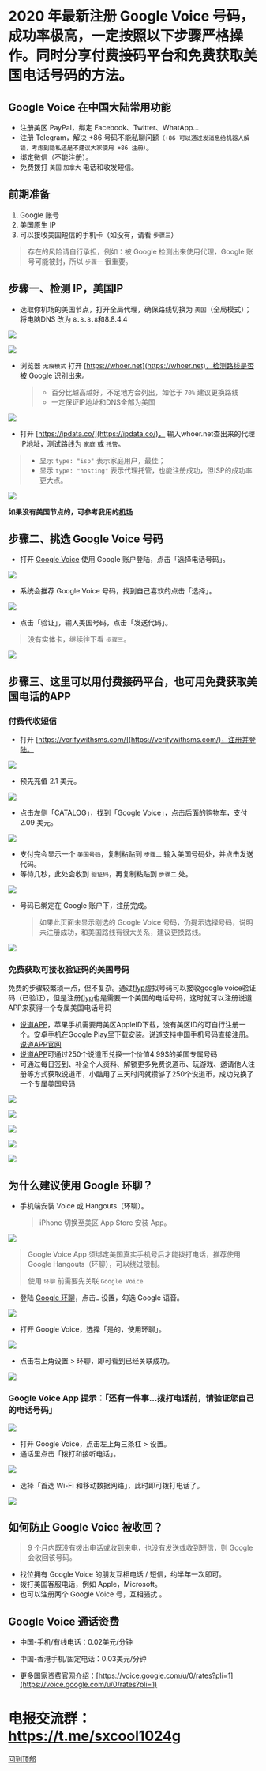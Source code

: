 # 2020 年最新注册 Google Voice 号码，成功率极高，一定按照以下步骤严格操作。同时分享付费接码平台和免费获取美国电话号码的方法。

## Google Voice 在中国大陆常用功能

* 注册美区 PayPal，绑定 Facebook、Twitter、WhatApp…
* 注册 Telegram，解决 +86 号码不能私聊问题`（+86 可以通过发消息给机器人解锁，考虑到隐私还是不建议大家使用 +86 注册）`。
* 绑定微信（不能注册）。
* 免费拨打 `美国` `加拿大` 电话和收发短信。

## 前期准备

1. Google 账号
2. 美国原生 IP
3. 可以接收美国短信的手机卡（如没有，请看 `步骤三`）

> 存在的风险请自行承担，例如：被 Google 检测出来使用代理，Google 账号可能被封，所以 `步骤一` 很重要。

## 步骤一、检测 IP，美国IP
* 选取你机场的美国节点，打开全局代理，确保路线切换为 `美国`（全局模式）；将电脑DNS 改为 `8.8.8.8`和8.8.4.4

![](pic/019.jpg)<br>

![](pic/020.jpg)

* 浏览器 `无痕模式` 打开 [https://whoer.net](https://whoer.net)，检测路线是否被 Google 识别出来。
  
  > * 百分比越高越好，不足地方会列出，如低于 `70%` 建议更换路线<br>
  > * 一定保证IP地址和DNS全部为美国
  
![](pic/002.jpg)

* 打开 [https://ipdata.co/](https://ipdata.co/)， 输入whoer.net查出来的代理IP地址，测试路线为 `家庭` 或 `托管`。

> * 显示 `type: "isp"` 表示家庭用户，最佳；
> * 显示 `type: "hosting"` 表示代理托管，也能注册成功，但ISP的成功率更大点。

![](pic/003.jpg)

**如果没有美国节点的，可参考我用的[机场](https://t.co/OGzuQ1kAL3?amp=1)**

## 步骤二、挑选 Google Voice 号码

* 打开 [Google Voice](https://voice.google.com/) 使用 Google 账户登陆，点击「选择电话号码」。

![](pic/004.png)

* 系统会推荐 Google Voice 号码，找到自己喜欢的点击「选择」。

![](pic/005.png)

* 点击「验证」，输入美国号码，点击「发送代码」。

> 没有实体卡，继续往下看 `步骤三`。

![](pic/006.png)

## 步骤三、这里可以用付费接码平台，也可用免费获取美国电话的APP

### 付费代收短信

* 打开 [https://verifywithsms.com/](https://verifywithsms.com/)，注册并登陆。

![](pic/007.png)

* 预先充值 2.1 美元。

![](pic/008.png)

* 点击左侧「CATALOG」，找到「Google Voice」，点击后面的购物车，支付 2.09 美元。

![](pic/009.png)

* 支付完会显示一个 `美国号码`，复制粘贴到 `步骤二` 输入美国号码处，并点击发送代码。
* 等待几秒，此处会收到 `验证码`，再复制粘贴到 `步骤二` 处。

![](pic/010.jpg)

* 号码已绑定在 Google 账户下，注册完成。
  
  > 如果此页面未显示刚选的 Google Voice 号码，仍提示选择号码，说明未注册成功，和美国路线有很大关系，建议更换路线。
  
![](pic/011.png)
  
### 免费获取可接收验证码的美国号码

免费的步骤较繁琐一点，但不复杂。通过[flyp](https://getflyp.com/get-flyp/)虚拟号码可以接收google voice验证码（已验证），但是注册[flyp](https://getflyp.com/get-flyp/)也是需要一个美国的电话号码，这时就可以注册说道APP来获得一个专属美国电话号码<br>

* [说道APP](https://tku.page.link/nLs3)，苹果手机需要用美区AppleID下载，没有美区ID的可自行注册一个。安卓手机在Google Play里下载安装。说道支持中国手机号码直接注册。[说道APP官网](https://tku.page.link/nLs3)
* [说道APP](https://tku.page.link/nLs3)可通过250个说道币兑换一个价值4.99$的美国专属号码
* 可通过每日签到、补全个人资料、解锁更多免费说道币、玩游戏、邀请他人注册等方式获取说道币，小酷用了三天时间就攒够了250个说道币，成功兑换了一个专属美国号码

![](pic/025.png)<br>

![](pic/021.png)<br>

![](pic/022.png)<br>

![](pic/023.png)<br>

![](pic/024.png)

## 为什么建议使用 Google 环聊？

* 手机端安装 Voice 或 Hangouts（环聊）。
  
  > iPhone 切换至美区 App Store 安装 App。

![](pic/012.jpg)

> Google Voice App 须绑定美国真实手机号后才能拨打电话，推荐使用 Google Hangouts（环聊），可以绕过限制。
> 
> 使用 `环聊` 前需要先关联 `Google Voice`

* 登陆 [Google 环聊](https://hangouts.google.com/?authuser=2)，点击`…` 设置，勾选 Google 语音。

![](pic/015.png)

* 打开 Google Voice，选择「是的，使用环聊」。

![](pic/016.png)

* 点击右上角设置 > 环聊，即可看到已经关联成功。

![](pic/017.png)

### Google Voice App 提示：「还有一件事…拨打电话前，请验证您自己的电话号码」

![](pic/018.png)

- 打开 Google Voice，点击左上角三条杠 > 设置。
- 通话里点击「拨打和接听电话」。

![](pic/013.png)

* 选择「首选 Wi-Fi 和移动数据网络」，此时即可拨打电话了。

![](pic/014.jpg)

## 如何防止 Google Voice 被收回？

> 9 个月内既没有拨出电话或收到来电，也没有发送或收到短信，则 Google 会收回该号码。

* 找位拥有 Google Voice 的朋友互相电话 / 短信，约半年一次即可。
* 拨打美国客服电话，例如 Apple，Microsoft。
* 也可以注册两个 Google Voice 号，互相骚扰 。

## Google Voice 通话资费

* 中国-手机/有线电话：0.02美元/分钟

* 中国-香港手机/固定电话：0.03美元/分钟

* 更多国家资费官网介绍：[https://voice.google.com/u/0/rates?pli=1](https://voice.google.com/u/0/rates?pli=1)

# 电报交流群：https://t.me/sxcool1024g
[回到顶部](#readme)

